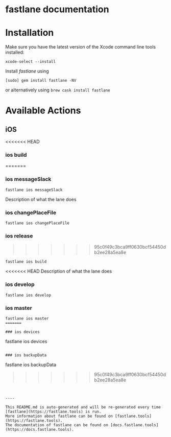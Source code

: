 fastlane documentation
================
# Installation

Make sure you have the latest version of the Xcode command line tools installed:

```
xcode-select --install
```

Install _fastlane_ using
```
[sudo] gem install fastlane -NV
```
or alternatively using `brew cask install fastlane`

# Available Actions
## iOS
<<<<<<< HEAD
### ios build
=======
### ios messageSlack
```
fastlane ios messageSlack
```
Description of what the lane does
### ios changePlaceFile
```
fastlane ios changePlaceFile
```

### ios release
>>>>>>> 95c0f49c3bca9ff0630bcf54450db2ee28a5ea8e
```
fastlane ios build
```
<<<<<<< HEAD
Description of what the lane does
### ios develop
```
fastlane ios develop
```

### ios master
```
fastlane ios master
=======

### ios devices
```
fastlane ios devices
```

### ios backupData
```
fastlane ios backupData
>>>>>>> 95c0f49c3bca9ff0630bcf54450db2ee28a5ea8e
```


----

This README.md is auto-generated and will be re-generated every time [fastlane](https://fastlane.tools) is run.
More information about fastlane can be found on [fastlane.tools](https://fastlane.tools).
The documentation of fastlane can be found on [docs.fastlane.tools](https://docs.fastlane.tools).
